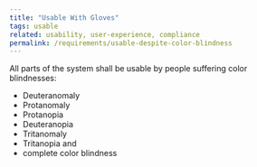 ```yaml
---
title: "Usable With Gloves"
tags: usable
related: usability, user-experience, compliance
permalink: /requirements/usable-despite-color-blindness
---
```


<div class="quality-requirement" markdown="1">

All parts of the system shall be usable by people suffering color blindnesses:

* Deuteranomaly 
* Protanomaly 
* Protanopia 
* Deuteranopia
* Tritanomaly
* Tritanopia and
* complete color blindness 

</div><br>




